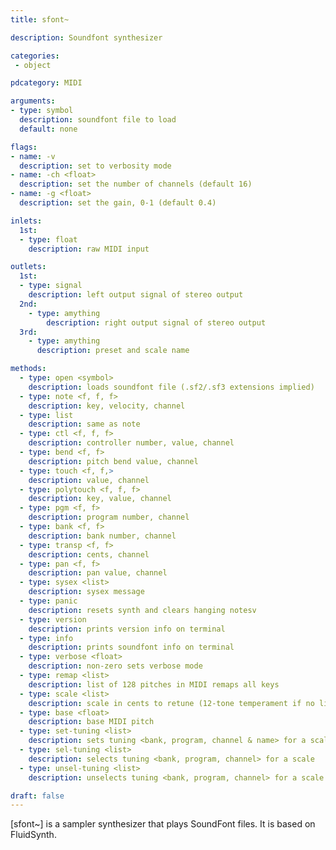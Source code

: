 ```yaml
---
title: sfont~

description: Soundfont synthesizer

categories:
 - object

pdcategory: MIDI

arguments:
- type: symbol
  description: soundfont file to load
  default: none

flags:
- name: -v
  description: set to verbosity mode
- name: -ch <float>
  description: set the number of channels (default 16)
- name: -g <float>
  description: set the gain, 0-1 (default 0.4)

inlets:
  1st:
  - type: float
    description: raw MIDI input

outlets:
  1st:
  - type: signal
    description: left output signal of stereo output
  2nd:
    - type: amything
        description: right output signal of stereo output
  3rd:
    - type: amything
      description: preset and scale name

methods:
  - type: open <symbol>
    description: loads soundfont file (.sf2/.sf3 extensions implied)
  - type: note <f, f, f>
    description: key, velocity, channel
  - type: list
    description: same as note
  - type: ctl <f, f, f>
    description: controller number, value, channel
  - type: bend <f, f>
    description: pitch bend value, channel
  - type: touch <f, f,>
    description: value, channel
  - type: polytouch <f, f, f>
    description: key, value, channel
  - type: pgm <f, f>
    description: program number, channel
  - type: bank <f, f>
    description: bank number, channel
  - type: transp <f, f>
    description: cents, channel
  - type: pan <f, f>
    description: pan value, channel
  - type: sysex <list>
    description: sysex message
  - type: panic
    description: resets synth and clears hanging notesv
  - type: version
    description: prints version info on terminal
  - type: info
    description: prints soundfont info on terminal
  - type: verbose <float>
    description: non-zero sets verbose mode
  - type: remap <list>
    description: list of 128 pitches in MIDI remaps all keys
  - type: scale <list>
    description: scale in cents to retune (12-tone temperament if no list)
  - type: base <float>
    description: base MIDI pitch
  - type: set-tuning <list>
    description: sets tuning <bank, program, channel & name> for a scale
  - type: sel-tuning <list>
    description: selects tuning <bank, program, channel> for a scale
  - type: unsel-tuning <list>
    description: unselects tuning <bank, program, channel> for a scale

draft: false
---
```


[sfont~] is a sampler synthesizer that plays SoundFont files. It is based on FluidSynth.